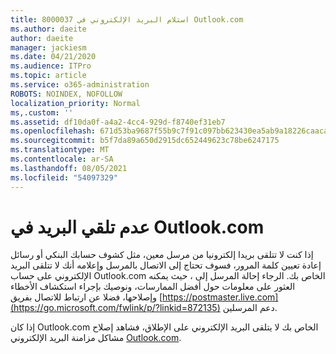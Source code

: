 ```yaml
---
title: 8000037 استلام البريد الإلكتروني في Outlook.com
ms.author: daeite
author: daeite
manager: jackiesm
ms.date: 04/21/2020
ms.audience: ITPro
ms.topic: article
ms.service: o365-administration
ROBOTS: NOINDEX, NOFOLLOW
localization_priority: Normal
ms,.custom: ''
ms.assetid: df10da0f-a4a2-4cc4-929d-f8740ef31eb7
ms.openlocfilehash: 671d53ba9687f55b9c7f91c097bb623430ea5ab9a18226caacabdc92f6b410d8
ms.sourcegitcommit: b5f7da89a650d2915dc652449623c78be6247175
ms.translationtype: MT
ms.contentlocale: ar-SA
ms.lasthandoff: 08/05/2021
ms.locfileid: "54097329"
---
```

# <a name="not-receiving-mail-in-outlookcom"></a>عدم تلقي البريد في Outlook.com

إذا كنت لا تتلقى بريدا إلكترونيا من مرسل معين، مثل كشوف حسابك البنكي أو رسائل إعادة تعيين كلمة المرور، فسوف تحتاج إلى الاتصال بالمرسل وإعلامه أنك لا تتلقى البريد الإلكتروني على حساب Outlook.com الخاص بك. الرجاء إحالة المرسل إلى ، حيث يمكنه العثور على معلومات حول أفضل الممارسات، ونوصيك بإجراء استكشاف الأخطاء وإصلاحها، فضلا عن ارتباط للاتصال بفريق [https://postmaster.live.com](https://go.microsoft.com/fwlink/p/?linkid=872135) دعم المرسلين.
  
إذا كان Outlook.com الخاص بك لا يتلقى البريد الإلكتروني على الإطلاق، فشاهد إصلاح مشاكل مزامنة البريد الإلكتروني [Outlook.com](https://go.microsoft.com/fwlink/p/?linkid=874363).
  

